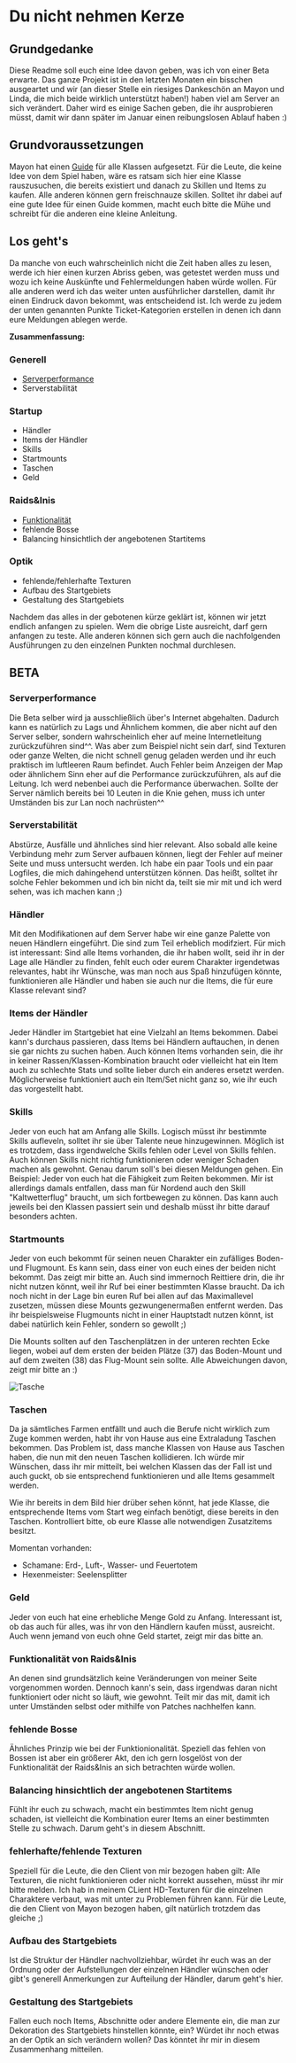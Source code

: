 # Du nicht nehmen Kerze

## Grundgedanke
Diese Readme soll euch eine Idee davon geben, was ich von einer Beta erwarte. Das ganze Projekt ist in den letzten Monaten ein bisschen ausgeartet und wir (an dieser Stelle ein riesiges Dankeschön an Mayon und Linda, die mich beide wirklich unterstützt haben!) haben viel am Server an sich verändert. Daher wird es einige Sachen geben, die ihr ausprobieren müsst, damit wir dann später im Januar einen reibungslosen Ablauf haben :)

## Grundvoraussetzungen
Mayon hat einen [Guide](https://onedrive.live.com/view.aspx?resid=8F23217BCB4D0304!1165&app=OneNote&authkey=!AKvOKijZim0Ni-I) für alle Klassen aufgesetzt. Für die Leute, die keine Idee von dem Spiel haben, wäre es ratsam sich hier eine Klasse rauszusuchen, die bereits existiert und danach zu Skillen und Items zu kaufen. Alle anderen können gern freischnauze skillen. Solltet ihr dabei auf eine gute Idee für einen Guide kommen, macht euch bitte die Mühe und schreibt für die anderen eine kleine Anleitung.



## Los geht's
Da manche von euch wahrscheinlich nicht die Zeit haben alles zu lesen, werde ich hier einen kurzen Abriss geben, was getestet werden muss und wozu ich keine Auskünfte und Fehlermeldungen haben würde wollen. Für alle anderen werd ich das weiter unten ausführlicher darstellen, damit ihr einen Eindruck davon bekommt, was entscheidend ist. Ich werde zu jedem der unten genannten Punkte Ticket-Kategorien erstellen in denen ich dann eure Meldungen ablegen werde.

**Zusammenfassung:**

### Generell
* [Serverperformance](#Serverperformance)
* Serverstabilität


### Startup
* Händler
* Items der Händler
* Skills
* Startmounts
* Taschen
* Geld

### Raids&Inis
* [Funktionalität](#Funktionalität)
* fehlende Bosse
* Balancing hinsichtlich der angebotenen Startitems

### Optik
* fehlende/fehlerhafte Texturen
* Aufbau des Startgebiets
* Gestaltung des Startgebiets


Nachdem das alles in der gebotenen kürze geklärt ist, können wir jetzt endlich anfangen zu spielen. Wem die obrige Liste ausreicht, darf gern anfangen zu teste. Alle anderen können sich gern auch die nachfolgenden Ausführungen zu den einzelnen Punkten nochmal durchlesen.


## BETA

### Serverperformance
Die Beta selber wird ja ausschließlich über's Internet abgehalten. Dadurch kann es natürlich zu Lags und Ähnlichem kommen, die aber nicht auf den Server selber, sondern wahrscheinlich eher auf meine Internetleitung zurückzuführen sind^^. Was aber zum Beispiel nicht sein darf, sind Texturen oder ganze Welten, die nicht schnell genug geladen werden und ihr euch praktisch im luftleeren Raum befindet. Auch Fehler beim Anzeigen der Map oder ähnlichem Sinn eher auf die Performance zurückzuführen, als auf die Leitung.
Ich werd nebenbei auch die Performance überwachen. Sollte der Server nämlich bereits bei 10 Leuten in die Knie gehen, muss ich unter Umständen bis zur Lan noch nachrüsten^^

### Serverstabilität
Abstürze, Ausfälle und ähnliches sind hier relevant. Also sobald alle keine Verbindung mehr zum Server aufbauen können, liegt der Fehler auf meiner Seite und muss untersucht werden. Ich habe ein paar Tools und ein paar Logfiles, die mich dahingehend unterstützen können. Das heißt, solltet ihr solche Fehler bekommen und ich bin nicht da, teilt sie mir mit und ich werd sehen, was ich machen kann ;)

### Händler
Mit den Modifikationen auf dem Server habe wir eine ganze Palette von neuen Händlern eingeführt. Die sind zum Teil erheblich modifziert. Für mich ist interessant: Sind alle Items vorhanden, die ihr haben wollt, seid ihr in der Lage alle Händler zu finden, fehlt euch oder eurem Charakter irgendetwas relevantes, habt ihr Wünsche, was man noch aus Spaß hinzufügen könnte, funktionieren alle Händler und haben sie auch nur die Items, die für eure Klasse relevant sind?

### Items der Händler
Jeder Händler im Startgebiet hat eine Vielzahl an Items bekommen. Dabei kann's durchaus passieren, dass Items bei Händlern auftauchen, in denen sie gar nichts zu suchen haben. Auch können Items vorhanden sein, die ihr in keiner Rassen/Klassen-Kombination braucht oder vielleicht hat ein Item auch zu schlechte Stats und sollte lieber durch ein anderes ersetzt werden. Möglicherweise funktioniert auch ein Item/Set nicht ganz so, wie ihr euch das vorgestellt habt.

### Skills
Jeder von euch hat am Anfang alle Skills. Logisch müsst ihr bestimmte Skills aufleveln, solltet ihr sie über Talente neue hinzugewinnen. Möglich ist es trotzdem, dass irgendwelche Skills fehlen oder Level von Skills fehlen. Auch können Skills nicht richtig funktionieren oder weniger Schaden machen als gewohnt. Genau darum soll's bei diesen Meldungen gehen.
Ein Beispiel: Jeder von euch hat die Fähigkeit zum Reiten bekommen. Mir ist allerdings damals entfallen, dass man für Nordend auch den Skill "Kaltwetterflug" braucht, um sich fortbewegen zu können. Das kann auch jeweils bei den Klassen passiert sein und deshalb müsst ihr bitte darauf besonders achten.

### Startmounts
Jeder von euch bekommt für seinen neuen Charakter ein zufälliges Boden- und Flugmount. Es kann sein, dass einer von euch eines der beiden nicht bekommt. Das zeigt mir bitte an. Auch sind immernoch Reittiere drin, die ihr nicht nutzen könnt, weil ihr Ruf bei einer bestimmten Klasse braucht. Da ich noch nicht in der Lage bin euren Ruf bei allen auf das Maximallevel zusetzen, müssen diese Mounts gezwungenermaßen entfernt werden.
Das ihr beispielsweise Flugmounts nicht in einer Hauptstadt nutzen könnt, ist dabei natürlich kein Fehler, sondern so gewollt ;)

Die Mounts sollten auf den Taschenplätzen in der unteren rechten Ecke liegen, wobei auf dem ersten der beiden Plätze (37) das Boden-Mount und auf dem zweiten (38) das Flug-Mount sein sollte. Alle Abweichungen davon, zeigt mir bitte an :)

![Tasche](https://github.com/Ineffizienz/Du-nicht-nehmen-Kerze/blob/master/images/backpack.PNG "Tasche: Mounts")

### Taschen
Da ja sämtliches Farmen entfällt und auch die Berufe nicht wirklich zum Zuge kommen werden, habt ihr von Hause aus eine Extraladung Taschen bekommen. Das Problem ist, dass manche Klassen von Hause aus Taschen haben, die nun mit den neuen Taschen kollidieren. Ich würde mir Wünschen, dass ihr mir mitteilt, bei welchen Klassen das der Fall ist und auch guckt, ob sie entsprechend funktionieren und alle Items gesammelt werden.

Wie ihr bereits in dem Bild hier drüber sehen könnt, hat jede Klasse, die entsprechende Items vom Start weg einfach benötigt, diese bereits in den Taschen.
Kontrolliert bitte, ob eure Klasse alle notwendigen Zusatzitems besitzt.

Momentan vorhanden:
* Schamane: Erd-, Luft-, Wasser- und Feuertotem
* Hexenmeister: Seelensplitter


### Geld
Jeder von euch hat eine erhebliche Menge Gold zu Anfang. Interessant ist, ob das auch für alles, was ihr von den Händlern kaufen müsst, ausreicht. Auch wenn jemand von euch ohne Geld startet, zeigt mir das bitte an.

### Funktionalität von Raids&Inis
An denen sind grundsätzlich keine Veränderungen von meiner Seite vorgenommen worden. Dennoch kann's sein, dass irgendwas daran nicht funktioniert oder nicht so läuft, wie gewohnt. Teilt mir das mit, damit ich unter Umständen selbst oder mithilfe von Patches nachhelfen kann.

### fehlende Bosse
Ähnliches Prinzip wie bei der Funktionionalität. Speziell das fehlen von Bossen ist aber ein größerer Akt, den ich gern losgelöst von der Funktionalität der Raids&Inis an sich betrachten würde wollen.

### Balancing hinsichtlich der angebotenen Startitems
Fühlt ihr euch zu schwach, macht ein bestimmtes Item nicht genug schaden, ist vielleicht die Kombination eurer Items an einer bestimmten Stelle zu schwach. Darum geht's in diesem Abschnitt.

### fehlerhafte/fehlende Texturen
Speziell für die Leute, die den Client von mir bezogen haben gilt: Alle Texturen, die nicht funktionieren oder nicht korrekt aussehen, müsst ihr mir bitte melden. Ich hab in meinem CLient HD-Texturen für die einzelnen Charaktere verbaut, was mit unter zu Problemen führen kann. Für die Leute, die den Client von Mayon bezogen haben, gilt natürlich trotzdem das gleiche ;)

### Aufbau des Startgebiets
Ist die Struktur der Händler nachvollziehbar, würdet ihr euch was an der Ordnung oder der Aufstellungen der einzelnen Händler wünschen oder gibt's generell Anmerkungen zur Aufteilung der Händler, darum geht's hier.

### Gestaltung des Startgebiets
Fallen euch noch Items, Abschnitte oder andere Elemente ein, die man zur Dekoration des Startgebiets hinstellen könnte, ein? Würdet ihr noch etwas an der Optik an sich verändern wollen? Das könntet ihr mir in diesem Zusammenhang mitteilen.